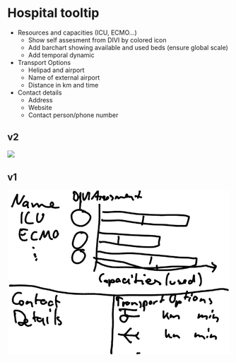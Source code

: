 # Hospital tooltip

* Resources and capacities (ICU, ECMO…)
  * Show self assesment from DIVI by colored icon
  * Add barchart showing available and used beds (ensure global scale)
  * Add temporal dynamic
* Transport Options
  * Helipad and airport
  * Name of external airport
  * Distance in km and time
* Contact details
  * Address
  * Website
  * Contact person/phone number


## v2

![](/home/u/Dokumente/Konstanz/covid-19-vis/mockups/hospital_tooltip.md.6702.png)

## v1

![](./hospital_tooltip.md.4534.png)